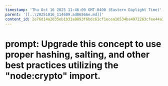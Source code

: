 ```yaml
---
timestamp: 'Thu Oct 16 2025 11:46:09 GMT-0400 (Eastern Daylight Time)'
parent: '[[..\20251016_114609.ad06566e.md]]'
content_id: 2e76d14a2035eb1b31a0893f6bdc61cf1ecea16534ba4972263cfee44a30b2d4
---
```


# prompt: Upgrade this concept to use proper hashing, salting, and other best practices utilizing the "node:crypto" import.
